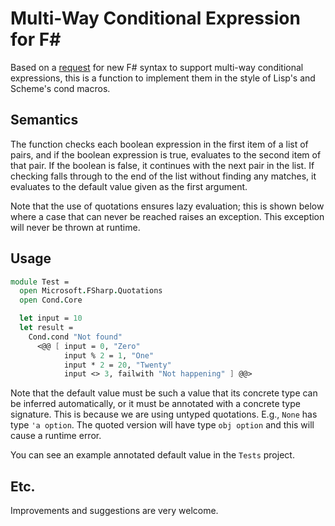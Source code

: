 # Multi-Way Conditional Expression for F#

Based on a
[request](https://github.com/fsharp/fslang-suggestions/issues/519) for
new F# syntax to support multi-way conditional expressions, this is a
function to implement them in the style of Lisp's and Scheme's cond
macros.

## Semantics

The function checks each boolean expression in the first item of a list
of pairs, and if the boolean expression is true, evaluates to the second
item of that pair. If the boolean is false, it continues with the next
pair in the list. If checking falls through to the end of the list
without finding any matches, it evaluates to the default value given as
the first argument.

Note that the use of quotations ensures lazy evaluation; this is shown
below where a case that can never be reached raises an exception. This
exception will never be thrown at runtime.

## Usage

```fsharp
module Test =
  open Microsoft.FSharp.Quotations
  open Cond.Core

  let input = 10
  let result =
    Cond.cond "Not found"
      <@@ [ input = 0, "Zero"
            input % 2 = 1, "One"
            input * 2 = 20, "Twenty"
            input <> 3, failwith "Not happening" ] @@>
```

Note that the default value must be such a value that its concrete type
can be inferred automatically, or it must be annotated with a concrete
type signature. This is because we are using untyped quotations. E.g.,
`None` has type `'a option`. The quoted version will have type `obj
option` and this will cause a runtime error.

You can see an example annotated default value in the `Tests` project.

## Etc.

Improvements and suggestions are very welcome.

